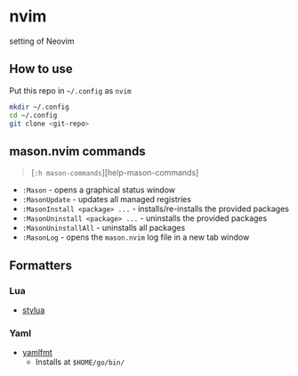 # nvim

setting of Neovim

## How to use

Put this repo in `~/.config` as `nvim`

```bash
mkdir ~/.config
cd ~/.config
git clone <git-repo>
```

## mason.nvim commands

> [`:h mason-commands`][help-mason-commands]

- `:Mason` - opens a graphical status window
- `:MasonUpdate` - updates all managed registries
- `:MasonInstall <package> ...` - installs/re-installs the provided packages
- `:MasonUninstall <package> ...` - uninstalls the provided packages
- `:MasonUninstallAll` - uninstalls all packages
- `:MasonLog` - opens the `mason.nvim` log file in a new tab window

## Formatters

### Lua

- [stylua](https://github.com/JohnnyMorganz/StyLua)

### Yaml

- [yamlfmt](https://github.com/google/yamlfmt)
  - Installs at `$HOME/go/bin/`
